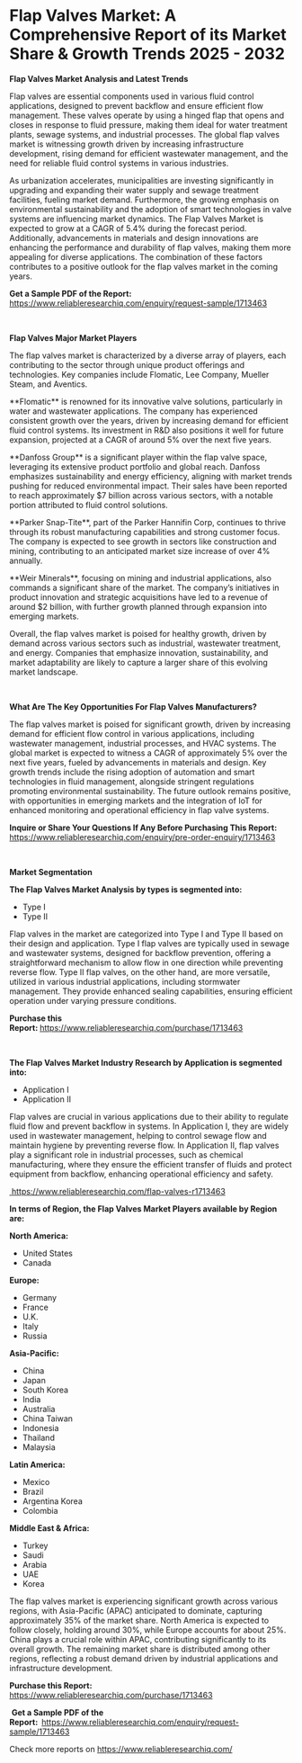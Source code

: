 <p><h1>Flap Valves Market: A Comprehensive Report of its Market Share & Growth Trends 2025 - 2032</h1></p><p><strong>Flap Valves Market Analysis and Latest Trends</strong></p>
<p><p>Flap valves are essential components used in various fluid control applications, designed to prevent backflow and ensure efficient flow management. These valves operate by using a hinged flap that opens and closes in response to fluid pressure, making them ideal for water treatment plants, sewage systems, and industrial processes. The global flap valves market is witnessing growth driven by increasing infrastructure development, rising demand for efficient wastewater management, and the need for reliable fluid control systems in various industries.</p><p>As urbanization accelerates, municipalities are investing significantly in upgrading and expanding their water supply and sewage treatment facilities, fueling market demand. Furthermore, the growing emphasis on environmental sustainability and the adoption of smart technologies in valve systems are influencing market dynamics. The Flap Valves Market is expected to grow at a CAGR of 5.4% during the forecast period. Additionally, advancements in materials and design innovations are enhancing the performance and durability of flap valves, making them more appealing for diverse applications. The combination of these factors contributes to a positive outlook for the flap valves market in the coming years.</p></p>
<p><strong>Get a Sample PDF of the Report:&nbsp;</strong> <a href="https://www.reliableresearchiq.com/enquiry/request-sample/1713463?utm_campaign=1140&utm_medium=2&utm_source=Github&utm_content=ia&utm_term=11012025&utm_id=flap-valves">https://www.reliableresearchiq.com/enquiry/request-sample/1713463</a></p>
<p>&nbsp;</p>
<p><strong>Flap Valves Major Market Players</strong></p>
<p><p>The flap valves market is characterized by a diverse array of players, each contributing to the sector through unique product offerings and technologies. Key companies include Flomatic, Lee Company, Mueller Steam, and Aventics.</p><p>**Flomatic** is renowned for its innovative valve solutions, particularly in water and wastewater applications. The company has experienced consistent growth over the years, driven by increasing demand for efficient fluid control systems. Its investment in R&D also positions it well for future expansion, projected at a CAGR of around 5% over the next five years.</p><p>**Danfoss Group** is a significant player within the flap valve space, leveraging its extensive product portfolio and global reach. Danfoss emphasizes sustainability and energy efficiency, aligning with market trends pushing for reduced environmental impact. Their sales have been reported to reach approximately $7 billion across various sectors, with a notable portion attributed to fluid control solutions.</p><p>**Parker Snap-Tite**, part of the Parker Hannifin Corp, continues to thrive through its robust manufacturing capabilities and strong customer focus. The company is expected to see growth in sectors like construction and mining, contributing to an anticipated market size increase of over 4% annually.</p><p>**Weir Minerals**, focusing on mining and industrial applications, also commands a significant share of the market. The company’s initiatives in product innovation and strategic acquisitions have led to a revenue of around $2 billion, with further growth planned through expansion into emerging markets.</p><p>Overall, the flap valves market is poised for healthy growth, driven by demand across various sectors such as industrial, wastewater treatment, and energy. Companies that emphasize innovation, sustainability, and market adaptability are likely to capture a larger share of this evolving market landscape.</p></p>
<p>&nbsp;</p>
<p><strong>What Are The Key Opportunities For Flap Valves Manufacturers?</strong></p>
<p><p>The flap valves market is poised for significant growth, driven by increasing demand for efficient flow control in various applications, including wastewater management, industrial processes, and HVAC systems. The global market is expected to witness a CAGR of approximately 5% over the next five years, fueled by advancements in materials and design. Key growth trends include the rising adoption of automation and smart technologies in fluid management, alongside stringent regulations promoting environmental sustainability. The future outlook remains positive, with opportunities in emerging markets and the integration of IoT for enhanced monitoring and operational efficiency in flap valve systems.</p></p>
<p><strong>Inquire or Share Your Questions If Any Before Purchasing This Report:</strong> <a href="https://www.reliableresearchiq.com/enquiry/pre-order-enquiry/1713463?utm_campaign=1140&utm_medium=2&utm_source=Github&utm_content=ia&utm_term=11012025&utm_id=flap-valves">https://www.reliableresearchiq.com/enquiry/pre-order-enquiry/1713463</a></p>
<p>&nbsp;</p>
<p><strong>Market Segmentation</strong></p>
<p><strong>The Flap Valves Market Analysis by types is segmented into:</strong></p>
<p><ul><li>Type I</li><li>Type II</li></ul></p>
<p><p>Flap valves in the market are categorized into Type I and Type II based on their design and application. Type I flap valves are typically used in sewage and wastewater systems, designed for backflow prevention, offering a straightforward mechanism to allow flow in one direction while preventing reverse flow. Type II flap valves, on the other hand, are more versatile, utilized in various industrial applications, including stormwater management. They provide enhanced sealing capabilities, ensuring efficient operation under varying pressure conditions.</p></p>
<p><strong>Purchase this Report:&nbsp;</strong><a href="https://www.reliableresearchiq.com/purchase/1713463?utm_campaign=1140&utm_medium=2&utm_source=Github&utm_content=ia&utm_term=11012025&utm_id=flap-valves">https://www.reliableresearchiq.com/purchase/1713463</a></p>
<p>&nbsp;</p>
<p><strong>The Flap Valves Market Industry Research by Application is segmented into:</strong></p>
<p><ul><li>Application I</li><li>Application II</li></ul></p>
<p><p>Flap valves are crucial in various applications due to their ability to regulate fluid flow and prevent backflow in systems. In Application I, they are widely used in wastewater management, helping to control sewage flow and maintain hygiene by preventing reverse flow. In Application II, flap valves play a significant role in industrial processes, such as chemical manufacturing, where they ensure the efficient transfer of fluids and protect equipment from backflow, enhancing operational efficiency and safety.</p></p>
<p><a href="https://www.reliableresearchiq.com/flap-valves-r1713463?utm_campaign=1140&utm_medium=2&utm_source=Github&utm_content=ia&utm_term=11012025&utm_id=flap-valves">&nbsp;https://www.reliableresearchiq.com/flap-valves-r1713463</a></p>
<p><strong>In terms of Region, the Flap Valves Market Players available by Region are:</strong></p>
<p>
    <p> <strong> North America: </strong>
        <ul>
            <li>United States</li>
            <li>Canada</li>
        </ul>
        </p> 
    <p> <strong> Europe: </strong>
        <ul>
            <li>Germany</li>
            <li>France</li>
            <li>U.K.</li>
            <li>Italy</li>
            <li>Russia</li>
        </ul>
        </p> 
    <p> <strong> Asia-Pacific: </strong>
        <ul>
            <li>China</li>
            <li>Japan</li>
            <li>South Korea</li>
            <li>India</li>
            <li>Australia</li>
            <li>China Taiwan</li>
            <li>Indonesia</li>
            <li>Thailand</li>
            <li>Malaysia</li>
        </ul>
        </p> 
    <p> <strong> Latin America: </strong>
        <ul>
            <li>Mexico</li>
            <li>Brazil</li>
            <li>Argentina Korea</li>
            <li>Colombia</li>
        </ul>
        </p> 
    <p> <strong> Middle East & Africa: </strong>
        <ul>
            <li>Turkey</li>
            <li>Saudi</li>
            <li>Arabia</li>
            <li>UAE</li>
            <li>Korea</li>
        </ul>
    </p>
    </p>
<p><p>The flap valves market is experiencing significant growth across various regions, with Asia-Pacific (APAC) anticipated to dominate, capturing approximately 35% of the market share. North America is expected to follow closely, holding around 30%, while Europe accounts for about 25%. China plays a crucial role within APAC, contributing significantly to its overall growth. The remaining market share is distributed among other regions, reflecting a robust demand driven by industrial applications and infrastructure development.</p></p>
<p><strong>Purchase this Report: </strong><a href="https://www.reliableresearchiq.com/purchase/1713463?utm_campaign=1140&utm_medium=2&utm_source=Github&utm_content=ia&utm_term=11012025&utm_id=flap-valves">https://www.reliableresearchiq.com/purchase/1713463</a></p>
<p>&nbsp;<strong>Get a Sample PDF of the Report:&nbsp;&nbsp;</strong><a href="https://www.reliableresearchiq.com/enquiry/request-sample/1713463?utm_campaign=1140&utm_medium=2&utm_source=Github&utm_content=ia&utm_term=11012025&utm_id=flap-valves">https://www.reliableresearchiq.com/enquiry/request-sample/1713463</a></p>
<p><strong></strong></p>
<p>Check more reports on <a href="https://www.reliableresearchiq.com/?utm_campaign=1140&utm_medium=2&utm_source=Github&utm_content=ia&utm_term=11012025&utm_id=flap-valves">https://www.reliableresearchiq.com/</a></p>